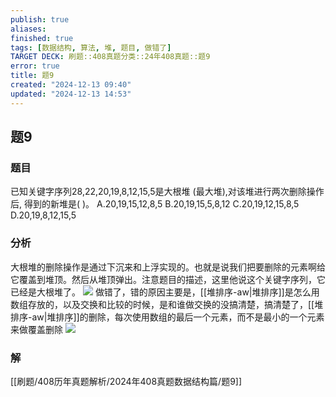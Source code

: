 ```yaml
---
publish: true
aliases: 
finished: true
tags: [数据结构, 算法, 堆, 题目, 做错了]
TARGET DECK: 刷题::408真题分类::24年408真题::题9
error: true
title: 题9
created: "2024-12-13 09:40"
updated: "2024-12-13 14:53"
---
```

## 题9
### 题目
已知关键字序列28,22,20,19,8,12,15,5是大根堆 (最大堆),对该堆进行两次删除操作后, 得到的新堆是( )。
A.20,19,15,12,8,5
B.20,19,15,5,8,12
C.20,19,12,15,8,5
D.20,19,8,12,15,5
### 分析
大根堆的删除操作是通过下沉来和上浮实现的。也就是说我们把要删除的元素啊给它覆盖到堆顶。然后从堆顶弹出。注意题目的描述，这里他说这个关键字序列，它已经是大根堆了。
![](https://img.hwenyi.live/202412131924056.webp)
做错了，错的原因主要是，[[堆排序-aw|堆排序]]是怎么用数组存放的，以及交换和比较的时候，是和谁做交换的没搞清楚，搞清楚了，[[堆排序-aw|堆排序]]的删除，每次使用数组的最后一个元素，而不是最小的一个元素来做覆盖删除
![](https://img.hwenyi.live/202412132337626.webp)
### 解
[[刷题/408历年真题解析/2024年408真题数据结构篇/题9]]
